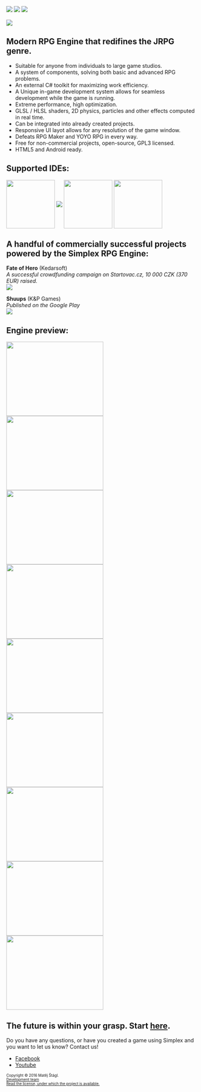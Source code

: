 <img src="https://img.shields.io/badge/version-1.0%20RC4-brightgreen.svg"> <img src="https://img.shields.io/shippable/5444c5ecb904a4b21567b0ff.svg"> <img src="https://img.shields.io/badge/license-GPL3-blue.svg">
<br><br>
<img align="middle" src="https://s22.postimg.org/xwq6o7t9t/Noname.png">
<br>

## Modern RPG Engine that redifines the JRPG genre.
* Suitable for anyone from individuals to large game studios. 
* A system of components, solving both basic and advanced RPG problems.
* An external C# toolkit for maximizing work efficiency. 
* A Unique in-game development system allows for seamless development while the game is running. 
* Extreme performance, high optimization. 
* GLSL / HLSL shaders, 2D physics, particles and other effects computed in real time. 
* Can be integrated into already created projects. 
* Responsive UI layot allows for any resolution of the game window.
* Defeats RPG Maker and YOYO RPG in every way.
* Free for non-commercial projects, open-source, GPL3 licensed.
* HTML5 and Android ready.

## Supported IDEs:
<img align="middle" width="128" height="128" src="https://s21.postimg.org/vghqza03r/rounded_corners.png">
<img align="middle" src="https://s10.postimg.org/tvc4uhp3t/Lateralgmlogo.png">
<img align="middle" width="128" height="128" src="https://s15.postimg.org/jrlizdqor/rounded_corners.jpg">  <img align="middle" width="128" height="128" src="https://s21.postimg.org/pisaduls7/rounded_corners.png">  


## A handful of commercially successful projects powered by the Simplex RPG Engine:
**Fate of Hero** (Kedarsoft)  
*A successful crowdfunding campaign on Startovac.cz, 10 000 CZK (370 EUR) raised.*   
<a href="https://www.startovac.cz/projekty/fate-of-hero/">![](http://s13.postimg.org/u6dvlctif/5303_aaaa_png_200x113.png)</a>

**Shuups** (K&P Games)  
*Published on the Google Play*   
<a href="https://play.google.com/store/apps/details?id=sk.KandPGames.Shuups">![](http://s21.postimg.org/wpxsja7o7/Noname.png)</a>

## Engine preview: 
<img align="middle" width="256" height="196" src="https://s11.postimg.org/45t1jf2kz/Noname1.png">
<img align="middle" width="256" height="196" src="https://s22.postimg.org/ji17ruutt/Noname.png">
<img align="middle" width="256" height="196" src="https://s11.postimg.org/5b7gc0l03/Noname3.png">
<img align="middle" width="256" height="196" src="https://s16.postimg.org/sqa4kye1x/Noname4.png">
<img align="middle" width="256" height="196" src="https://s16.postimg.org/lu7br103p/Noname5.png">
<img align="middle" width="256" height="196" src="https://s16.postimg.org/mlgwuy7yt/Noname6.png">
<img align="middle" width="256" height="196" src="https://s17.postimg.org/4j0stsy8f/Noname7.png">
<img align="middle" width="256" height="196" src="https://s17.postimg.org/9bx4bpq9r/Noname.png">
<img align="middle" width="256" height="196" src="https://s15.postimg.org/up5oq2nsr/Noname9.png">

## The future is within your grasp. Start [here](https://github.com/lofcz/SimplexRpgEngine/wiki).

Do you have any questions, or have you created a game using Simplex and you want to let us know? Contact us!
- <a href="https://www.facebook.com/simplexengine/?pnref=lhc">Facebook</a>
- <a href="https://www.youtube.com/channel/UCCDT5l4gglPpFB_tEZd5c7Q">Youtube</a>

<sub><sup>Copyright © 2016 Matěj Štágl.</sup></sub>  
<sub><sup><a href="https://github.com/lofcz/SimplexRpgEngine/wiki/Auto%C5%99i">Development team</a></sup></sub>  
<sub><sup>[Read the license, under which the project is available.](https://github.com/lofcz/SimplexRpgEngine/blob/master/license.md)</sup></sub>
